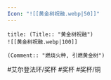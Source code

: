 ```yaml
---
Icon: "![[黄金树祝融.webp|50]]"
---
```

```ad-common-bronze-trophy
title: (Title:: "黄金树祝融")
![[黄金树祝融.webp|100]]

(Comment:: "燃烧火种, 引燃黄金树")
```

#艾尔登法环/奖杯 #奖杯 #奖杯/铜